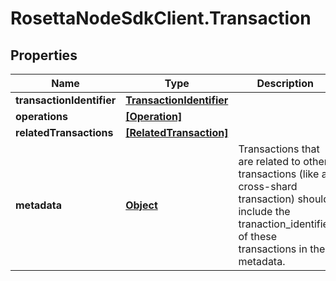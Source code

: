 # RosettaNodeSdkClient.Transaction

## Properties

Name | Type | Description | Notes
------------ | ------------- | ------------- | -------------
**transactionIdentifier** | [**TransactionIdentifier**](TransactionIdentifier.md) |  | 
**operations** | [**[Operation]**](Operation.md) |  | 
**relatedTransactions** | [**[RelatedTransaction]**](RelatedTransaction.md) |  | [optional] 
**metadata** | [**Object**](.md) | Transactions that are related to other transactions (like a cross-shard transaction) should include the tranaction_identifier of these transactions in the metadata. | [optional] 


